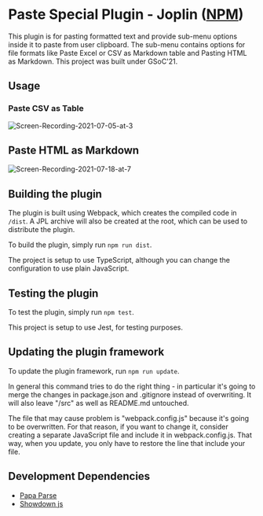 # Paste Special Plugin - Joplin  ([NPM](https://www.npmjs.com/package/joplin-plugin-pastespecial))

This plugin is for pasting formatted text and provide sub-menu options inside it to paste from user clipboard. The sub-menu contains options for file formats like Paste Excel or CSV as Markdown table and Pasting HTML as Markdown. This project was built under GSoC'21.

## Usage

### Paste CSV as Table
![Screen-Recording-2021-07-05-at-3](https://user-images.githubusercontent.com/35633575/124400631-7a55fb00-dd41-11eb-8ac0-dc1503438a6c.gif)

## Paste HTML as Markdown
![Screen-Recording-2021-07-18-at-7](https://user-images.githubusercontent.com/35633575/126070214-bbede7db-991e-420a-9ebd-72becef2e947.gif)

## Building the plugin

The plugin is built using Webpack, which creates the compiled code in `/dist`. A JPL archive will also be created at the root, which can be used to distribute the plugin.

To build the plugin, simply run `npm run dist`.

The project is setup to use TypeScript, although you can change the configuration to use plain JavaScript.

## Testing the plugin

To test the plugin, simply run `npm test`.

This project is setup to use Jest, for testing purposes.

## Updating the plugin framework

To update the plugin framework, run `npm run update`.

In general this command tries to do the right thing - in particular it's going to merge the changes in package.json and .gitignore instead of overwriting. It will also leave "/src" as well as README.md untouched.

The file that may cause problem is "webpack.config.js" because it's going to be overwritten. For that reason, if you want to change it, consider creating a separate JavaScript file and include it in webpack.config.js. That way, when you update, you only have to restore the line that include your file.

## Development Dependencies

- [Papa Parse](https://www.papaparse.com/)
- [Showdown js](https://github.com/showdownjs/showdown)
